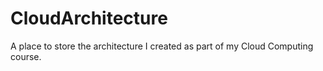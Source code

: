# CloudArchitecture
A place to store the architecture I created as part of my Cloud Computing course.
